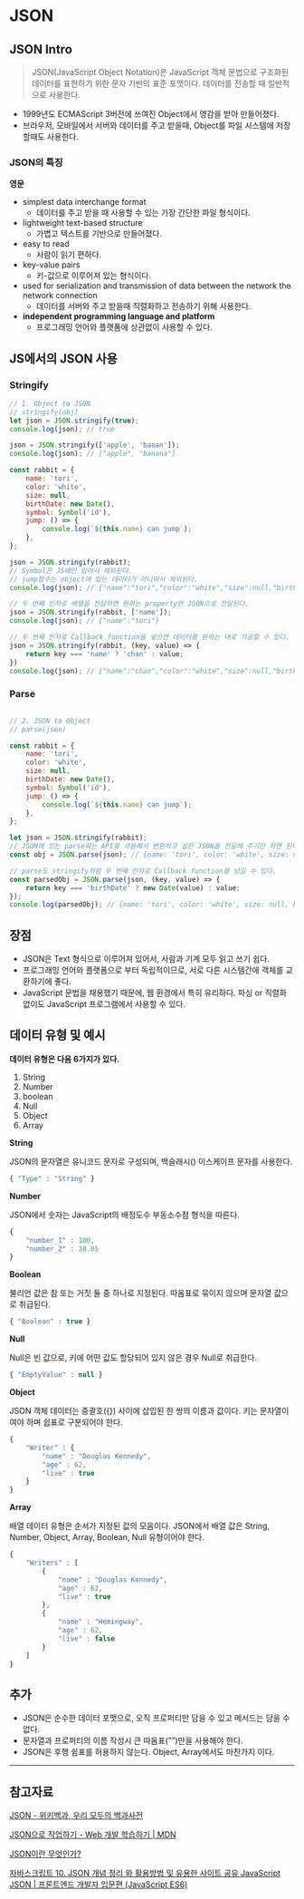 # JSON

## JSON Intro

> JSON(JavaScript Object Notation)은 JavaScript 객체 문법으로 구조화된 데이터를 표현하기 위한 문자 기반의 표준 포맷이다. 데이터를 전송할 때 일반적으로 사용한다.
> 
- 1999년도 ECMAScript 3버전에 쓰여진 Object에서 영감을 받아 만들어졌다.
- 브라우저, 모바일에서 서버와 데이터를 주고 받을때, Object를 파일 시스템에 저장할때도 사용한다.

### JSON의 특징

**영문**

- simplest data interchange format
    - 데이터를 주고 받을 때 사용할 수 있는 가장 간단한 파일 형식이다.
- lightweight text-based structure
    - 가볍고 텍스트를 기반으로 만들어졌다.
- easy to read
    - 사람이 읽기 편하다.
- key-value pairs
    - 키-값으로 이루어져 있는 형식이다.
- used for serialization and transmission of data between the network the network connection
    - 데이터를 서버와 주고 받을때 직렬화하고 전송하기 위해 사용한다.
- **independent programming language and platform**
    - 프로그래밍 언어와 플랫폼에 상관없이 사용할 수 있다.

## JS에서의 JSON 사용

### Stringify

```jsx
// 1. Object to JSON
// stringify(obj)
let json = JSON.stringify(true);
console.log(json); // true

json = JSON.stringify(['apple', 'banan']);
console.log(json); // ["apple", "banana"]

const rabbit = {
	name: 'tori',
	color: 'white',
	size: null,
	birthDate: new Date(),
	symbol: Symbol('id'),
	jump: () => {
		console.log(`${this.name} can jump`);
	},
};

json = JSON.stringify(rabbit);
// Symbol은 JS에만 있어서 제외된다.
// jump함수는 object에 있는 데이터가 아니여서 제외된다.
console.log(json); // {"name":"tori","color":"white","size":null,"birthDate":"2022-08-08T00:12:37.501Z"}

// 두 번째 인자로 배열을 전달하면 뭔하는 property만 JSON으로 전달된다.
json = JSON.stringify(rabbit, ['name']);
console.log(json); // {"name":"tori"}

// 두 번째 인자로 Callback function을 넣으면 데이터를 원하는 대로 가공할 수 있다.
json = JSON.stringify(rabbit, (key, value) => {
	return key === 'name' ? 'chan' : value;
})
console.log(json); // {"name":"chan","color":"white","size":null,"birthDate":"2022-08-08T00:18:59.613Z"}
```

### Parse

```jsx

// 2. JSON to Object
// parse(json)

const rabbit = {
	name: 'tori',
	color: 'white',
	size: null,
	birthDate: new Date(),
	symbol: Symbol('id'),
	jump: () => {
		console.log(`${this.name} can jump`);
	},
};

let json = JSON.stringify(rabbit);
// JSON에 있는 parse라는 API를 사용해서 변환하고 싶은 JSON을 전달해 주기만 하면 된다.
const obj = JSON.parse(json); // {name: 'tori', color: 'white', size: null, birthDate: '2022-08-08T00:28:22.970Z'}

// parse도 stringify처럼 두 번째 인자로 Callback function을 넘길 수 있다.
const parsedObj = JSON.parse(json, (key, value) => {
	return key === 'birthDate' ? new Date(value) : value;
});
console.log(parsedObj); // {name: 'tori', color: 'white', size: null, birthDate: Mon Aug 08 2022 09:31:07 GMT+0900 (한국 표준시)}
```

## 장점

- JSON은 Text 형식으로 이루어져 있어서, 사람과 기계 모두 읽고 쓰기 쉽다.
- 프로그래밍 언어와 플랫폼으로 부터 독립적이므로, 서로 다른 시스템간에 객체를 교환하기에 좋다.
- JavaScript 문법을 채용했기 때문에, 웹 환경에서 특히 유리하다. 파싱 or 직렬화 없이도 JavaScript 프로그램에서 사용할 수 있다.

## 데이터 유형 및 예시

**데이터 유형은 다음 6가지가 있다.**

1. String
2. Number
3. boolean
4. Null
5. Object
6. Array

**String**

JSON의 문자열은 유니코드 문자로 구성되며, 백슬래시(\) 이스케이프 문자를 사용한다.

```jsx
{ "Type" : "String" }
```

**Number**

JSON에서 숫자는 JavaScript의 배정도수 부동소수점 형식을 따른다.

```jsx
{
	"number_1" : 100,
	"number_2" : 30.05
}
```

**Boolean**

불리언 값은 참 또는 거짓 둘 중 하나로 지정된다. 따옴표로 묶이지 않으며 문자열 값으로 취급된다.

```jsx
{ "Boolean" : true }
```

**Null**

Null은 빈 값으로, 키에 어떤 값도 할당되어 있지 않은 경우 Null로 취급한다.

```jsx
{ "EmptyValue" : null }
```

**Object**

JSON 객체 데이터는 중괄호({}) 사이에 삽입된 한 쌍의 이름과 값이다. 키는 문자열이여야 하며 쉽표로 구분되어야 한다.

```jsx
{
	"Writer" : {
		"name" : "Douglas Kennedy",
		"age" : 62,
		"live" : true
	}
}
```

**Array**

배열 데이터 유형은 순서가 지정된 값의 모음이다. JSON에서 배열 값은 String, Number, Object, Array, Boolean, Null 유형이어야 한다.

```jsx
{
	"Writers" : [
		{
			"name" : "Douglas Kennedy",
			"age" : 62,
			"live" : true
		},
		{
			"name" : "Hemingway",
			"age" : 62,
			"live" : false
		}
	]
}
```

## 추가

- JSON은 순수한 데이터 포맷으로, 오직 프로퍼티만 담을 수 있고 메서드는 담을 수 없다.
- 문자열과 프로퍼티의 이름 작성시 큰 따옴표(””)만을 사용해야 한다.
- JSON은 후행 쉼표를 허용하지 않는다. Object, Array에서도 마찬가지 이다.

---

## 참고자료

[JSON - 위키백과, 우리 모두의 백과사전](https://ko.wikipedia.org/wiki/JSON)

[JSON으로 작업하기 - Web 개발 학습하기 | MDN](https://developer.mozilla.org/ko/docs/Learn/JavaScript/Objects/JSON)

[JSON이란 무엇인가?](https://www.oracle.com/kr/database/what-is-json/)

[자바스크립트 10. JSON 개념 정리 와 활용방법 및 유용한 사이트 공유 JavaScript JSON | 프론트엔드 개발자 입문편 (JavaScript ES6)](https://www.youtube.com/watch?v=FN_D4Ihs3LE)